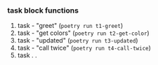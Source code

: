 ### task block functions   
1. task - "greet" (`poetry run t1-greet`)  
2. task - "get colors" (`poetry run t2-get-color`)  
3. task - "updated" (`poetry run t3-updated`)  
4. task - "call twice" (`poetry run t4-call-twice`)  
5. task . .   
